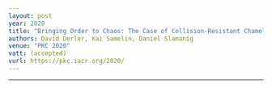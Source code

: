 ```yaml
---
layout: post
year: 2020
title: "Bringing Order to Chaos: The Case of Collision-Resistant Chameleon-Hashes"
authors: David Derler, Kai Samelin, Daniel Slamanig
venue: "PKC 2020"
vatt: (accepted)
vurl: https://pkc.iacr.org/2020/
---
```



---
